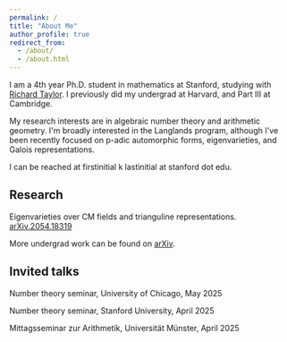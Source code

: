 ```yaml
---
permalink: /
title: "About Me"
author_profile: true
redirect_from: 
  - /about/
  - /about.html
---
```


I am a 4th year Ph.D. student in mathematics at Stanford, studying with [Richard Taylor](https://virtualmath1.stanford.edu/~rltaylor/). I previously did my undergrad at Harvard, and Part III at Cambridge.

My research interests are in algebraic number theory and arithmetic geometry. I'm broadly interested in the Langlands program, although I've been recently focused on p-adic automorphic forms, eigenvarieties, and Galois representations.

I can be reached at firstinitial k lastinitial at stanford dot edu.

## Research
Eigenvarieties over CM fields and trianguline representations. [arXiv.2054.18319](https://arxiv.org/abs/2504.18319)

More undergrad work can be found on [arXiv](https://arxiv.org/search/?query=McDonald%2C+Vaughan&searchtype=author&abstracts=show&order=-announced_date_first&size=50).



## Invited talks

Number theory seminar, University of Chicago, May 2025

Number theory seminar, Stanford University, April 2025

Mittagsseminar zur Arithmetik, Universität Münster, April 2025

